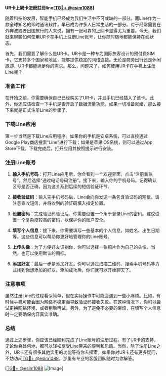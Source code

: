 **UR卡上網卡怎麽註冊line[[TG💪+ @esim1088](https://t.me/s/esim1088)]**

随着科技的发展，智能手机已经成为我们生活中不可或缺的一部分。而Line作为一款全球知名的即时通讯软件，早已成为许多人日常生活的一部分。对于经常需要在外奔波或者出国旅行的人来说，拥有一张可靠的上网卡显得尤为重要。今天，我们就来聊聊如何使用UR卡在手机上注册Line账号，让你随时随地都能保持在线状态。

首先，我们需要了解什么是UR卡。UR卡是一种专为国际旅客设计的预付费SIM卡，它支持多个国家和地区，能够提供稳定的网络连接。无论是商务出行还是休闲旅游，UR卡都能满足你的需求。那么，问题来了，如何使用UR卡在手机上注册Line呢？

### 准备工作

在开始之前，你需要确保自己已经购买了UR卡，并且手机已经插入了该卡。此外，你还应该检查一下手机是否开启了数据流量功能。如果一切准备就绪，那么接下来就是正式注册Line的步骤了。

### 下载Line应用

第一步当然是下载Line应用程序。如果你的手机是安卓系统，可以直接通过Google Play商店搜索“Line”进行下载；如果是苹果iOS系统，则可以通过App Store下载。下载完成后，打开应用并按照提示进行安装。

### 注册Line账号

1. **输入手机号码**：打开Line应用后，你会看到一个欢迎界面。点击“注册新账号”，然后选择“通过电话号码注册”。接下来，输入你的手机号码。记得确认区号是否正确，因为这关系到后续的短信验证环节。

2. **接收验证码**：输入完手机号码后，Line会向你发送一条包含验证码的短信。请注意查收短信，并将收到的验证码填入指定位置。

3. **设置密码**：完成验证码验证后，你需要设置一个用于登录Line的密码。建议设置一个复杂度较高的密码，以保护你的账户安全。

4. **填写个人信息**：接下来，你需要填写一些基本的个人信息，如姓名、出生日期等。这些信息可以帮助你更好地管理你的Line账号。

5. **上传头像**：为了方便好友识别你，你可以选择一张照片作为自己的头像。当然，也可以使用默认的图标。

6. **添加好友**：最后一步是添加好友。你可以通过扫描二维码、搜索手机号码等方式找到你想添加的好友。添加成功后，你们就可以开始聊天了。

### 注意事项

虽然注册Line的过程看似简单，但在实际操作中可能会遇到一些小麻烦。比如，有时候手机可能会因为网络不稳定而导致验证码接收失败。在这种情况下，你可以尝试更换网络环境，或者稍后再试。另外，为了避免不必要的麻烦，在填写个人信息时一定要确保内容真实准确。

### 总结

通过上述步骤，你应该已经顺利完成了Line账号的注册过程。有了UR卡的支持，无论你身处何地，都可以轻松享受Line带来的便利和乐趣。当然，除了注册Line之外，UR卡还有很多其他实用的功能等待你去探索。如果你对UR卡还有更多疑问，不妨访问[TG💪+ @esim1088](https://t.me/s/esim1088)，那里有专业的客服团队随时为你解答。

[[TG💪+ @esim1088](https://t.me/s/esim1088) ![Image](https://i.postimg.cc/4NQfJmqS/Snipaste-2025-05-13-00-14-12.png)]